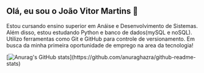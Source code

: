 ## Olá, eu sou o João Vitor Martins 👋
Estou cursando ensino superior em Anáise e Desenvolvimento de Sistemas. Além disso, estou estudando Python e banco de dados(mySQL e noSQL).
Utilizo ferramentas como Git e GitHub para controle de versionamento.
Em busca da minha primeira oportunidade de emprego na area da tecnologia!

[![Anurag's GitHub stats](https://github-readme-stats.vercel.app/api?username="joaomartinz")](https://github.com/anuraghazra/github-readme-stats)



